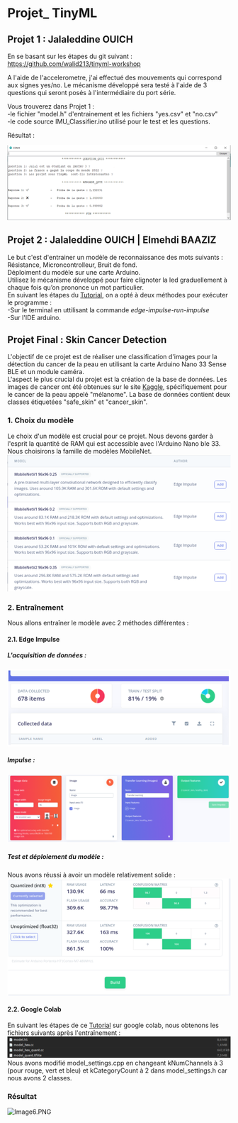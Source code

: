 # Projet_ TinyML 

## Projet 1 : Jalaleddine OUICH
En se basant sur les étapes du git suivant : https://github.com/walid213/tinyml-workshop

A l'aide de l'accelerometre, j'ai effectué des mouvements qui correspond aux signes yes/no.
Le mécanisme développé sera testé à l'aide de 3 questions qui seront posés à l'intermédiaire du port série.  

Vous trouverez dans Projet 1 :  
-le fichier "model.h" d'entrainement et les fichiers "yes.csv" et "no.csv"  
-le code source IMU_Classifier.ino utilisé pour le test et les questions.  

Résultat :  
  
![test.png](https://github.com/JalaleddineOUICH/Projet_IA/blob/main/Projet_1/test.png)  
  
  
## Projet 2 :  Jalaleddine OUICH | Elmehdi BAAZIZ
Le but c'est d'entrainer un modèle de reconnaissance des mots suivants : Résistance, Microncontrolleur, Bruit de fond.  
Déploiment du modèle sur une carte Arduino.  
Utilisez le mécanisme développé pour faire clignoter la led graduellement à chaque fois qu’on prononce un mot particulier.   
En suivant les étapes du [Tutorial](https://docs.edgeimpulse.com/docs/tutorials/responding-to-your-voice), on a opté à deux méthodes pour exécuter le programme :  
-Sur le terminal en uttilisant la commande *edge-impulse-run-impulse*  
-Sur l'IDE arduino.

## Projet Final : Skin Cancer Detection 

L'objectif de ce projet est de réaliser une classification d'images pour la détection du cancer de la peau en utilisant la carte Arduino Nano 33 Sense BLE et un module caméra.  
L'aspect le plus crucial du projet est la création de la base de données. Les images de cancer ont été obtenues sur le site [Kaggle](https://www.kaggle.com/datasets/nodoubttome/skin-cancer9-classesisic), spécifiquement pour le cancer de la peau appelé "mélanome". La base de données contient deux classes étiquetées "safe_skin" et "cancer_skin".  

### 1. Choix du modèle
Le choix d'un modèle est crucial pour ce projet. Nous devons garder à l'esprit la quantité de RAM qui est accessible avec l'Arduino Nano ble 33. Nous choisirons la famille de modèles MobileNet.  
![Image1.PNG](https://github.com/JalaleddineOUICH/Projet_IA/blob/main/Images/Image1.PNG) 
### 2. Entraînement 
Nous allons entraîner le modèle avec 2 méthodes différentes :  
#### 2.1. Edge Impulse  
##### L'acquisition de données :  
![Image2.PNG](https://github.com/JalaleddineOUICH/Projet_IA/blob/main/Images/Image2.PNG)  
##### Impulse :
![Image3.PNG](https://github.com/JalaleddineOUICH/Projet_IA/blob/main/Images/Image3.PNG)  
##### Test et déploiement du modèle :
Nous avons réussi à avoir un modèle relativement solide :  
![Image4.PNG](https://github.com/JalaleddineOUICH/Projet_IA/blob/main/Images/Image4.PNG) 
#### 2.2. Google Colab
En suivant les étapes de ce [Tutorial](https://gist.github.com/gheesung/eb0076e040ba53d5be2ad2db1c70cf82) sur google colab, nous obtenons les fichiers suivants après l'entraînement : 
![Image5.PNG](https://github.com/JalaleddineOUICH/Projet_IA/blob/main/Images/Image5.PNG) 
Nous avons modifié model_settings.cpp en changeant kNumChannels à 3 (pour rouge, vert et bleu) et kCategoryCount à 2 dans model_settings.h car nous avons 2 classes.

### Résultat
![Image6.PNG](https://github.com/JalaleddineOUICH/Projet_IA/blob/main/Images/Image6.PNG) 


